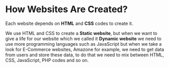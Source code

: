 # How Websites Are Created?
Each website depends on **HTML** and **CSS** codes to create it. 

We use HTML and CSS to create a **Static website**, but when we want to give a life for our website which we called it **Dynamic website** we need to use more programming languages such as JavaScript but when we take a look for E-Commerce websites, Amazone for example, we need to get data from users and store these data, to do that we need to mix between HTML, CSS, JavaScript, PHP codes and so on.
